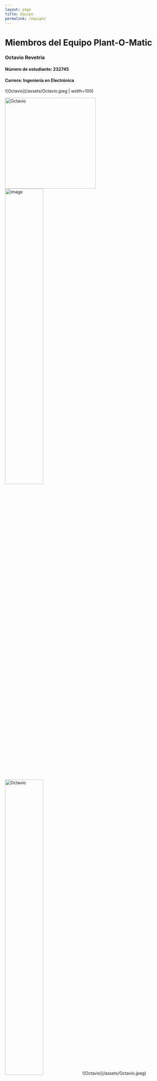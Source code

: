 ```yaml
---
layout: page
title: Equipo
permalink: /equipo/
---
```


# Miembros del Equipo Plant-O-Matic

### Octavio Revetria
#### Número de estudiante: 232745
#### Carrera: Ingeniería en Electrónica
![Octavio](/assets/Octavio.jpeg | width=100)
<div id="X" markdown="1">
<img src="/assets/Octavio.jpeg" alt="Octavio" width="300" height="auto">
</div>
<img src="/assets/Octavio.jpeg" alt="image" width="50%" height="auto">
<img src="img/assets/Octavio.jpeg" alt="Octavio" width="50%" height="auto">
![Octavio](/assets/Octavio.jpeg)

### Martin Fajardo
#### Número de estudiante: 229101
#### Carrera: Ingeniería en Electrónica
![Martin](/assets/Martin.jpeg)

### Elina Masculiatte
#### Número de estudiante: 144885
#### Carrera: Ingeniería en Telecomunicaciones
![Elina](/assets/Elina.jpeg)

### Javier Iglesias
#### Número de estudiante: 231724
#### Carrera: Ingeniería en Telecomunicaciones

# El contenido de este proyecto tiene como responsables a los cuatro integrantes de este equipo.
